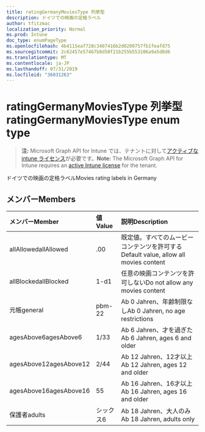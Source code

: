 ```yaml
---
title: ratingGermanyMoviesType 列挙型
description: ドイツでの映画の定格ラベル
author: tfitzmac
localization_priority: Normal
ms.prod: Intune
doc_type: enumPageType
ms.openlocfilehash: 4b4115eaf728c3407416b2d0209757fb1feafd75
ms.sourcegitcommit: 2c62457e57467b8d50f21b255b553106a9a5d8d6
ms.translationtype: MT
ms.contentlocale: ja-JP
ms.lasthandoff: 07/31/2019
ms.locfileid: "36031263"
---
```

# <a name="ratinggermanymoviestype-enum-type"></a><span data-ttu-id="72ae4-103">ratingGermanyMoviesType 列挙型</span><span class="sxs-lookup"><span data-stu-id="72ae4-103">ratingGermanyMoviesType enum type</span></span>

> <span data-ttu-id="72ae4-104">**注:** Microsoft Graph API for Intune では、テナントに対して[アクティブな intune ライセンス](https://go.microsoft.com/fwlink/?linkid=839381)が必要です。</span><span class="sxs-lookup"><span data-stu-id="72ae4-104">**Note:** The Microsoft Graph API for Intune requires an [active Intune license](https://go.microsoft.com/fwlink/?linkid=839381) for the tenant.</span></span>

<span data-ttu-id="72ae4-105">ドイツでの映画の定格ラベル</span><span class="sxs-lookup"><span data-stu-id="72ae4-105">Movies rating labels in Germany</span></span>

## <a name="members"></a><span data-ttu-id="72ae4-106">メンバー</span><span class="sxs-lookup"><span data-stu-id="72ae4-106">Members</span></span>
|<span data-ttu-id="72ae4-107">メンバー</span><span class="sxs-lookup"><span data-stu-id="72ae4-107">Member</span></span>|<span data-ttu-id="72ae4-108">値</span><span class="sxs-lookup"><span data-stu-id="72ae4-108">Value</span></span>|<span data-ttu-id="72ae4-109">説明</span><span class="sxs-lookup"><span data-stu-id="72ae4-109">Description</span></span>|
|:---|:---|:---|
|<span data-ttu-id="72ae4-110">allAllowed</span><span class="sxs-lookup"><span data-stu-id="72ae4-110">allAllowed</span></span>|<span data-ttu-id="72ae4-111">.0</span><span class="sxs-lookup"><span data-stu-id="72ae4-111">0</span></span>|<span data-ttu-id="72ae4-112">既定値。すべてのムービーコンテンツを許可する</span><span class="sxs-lookup"><span data-stu-id="72ae4-112">Default value, allow all movies content</span></span>|
|<span data-ttu-id="72ae4-113">allBlocked</span><span class="sxs-lookup"><span data-stu-id="72ae4-113">allBlocked</span></span>|<span data-ttu-id="72ae4-114">1-d</span><span class="sxs-lookup"><span data-stu-id="72ae4-114">1</span></span>|<span data-ttu-id="72ae4-115">任意の映画コンテンツを許可しない</span><span class="sxs-lookup"><span data-stu-id="72ae4-115">Do not allow any movies content</span></span>|
|<span data-ttu-id="72ae4-116">元帳</span><span class="sxs-lookup"><span data-stu-id="72ae4-116">general</span></span>|<span data-ttu-id="72ae4-117">pbm-2</span><span class="sxs-lookup"><span data-stu-id="72ae4-117">2</span></span>|<span data-ttu-id="72ae4-118">Ab 0 Jahren、年齢制限なし</span><span class="sxs-lookup"><span data-stu-id="72ae4-118">Ab 0 Jahren, no age restrictions</span></span>|
|<span data-ttu-id="72ae4-119">agesAbove6</span><span class="sxs-lookup"><span data-stu-id="72ae4-119">agesAbove6</span></span>|<span data-ttu-id="72ae4-120">1/3</span><span class="sxs-lookup"><span data-stu-id="72ae4-120">3</span></span>|<span data-ttu-id="72ae4-121">Ab 6 Jahren、才を過ぎた</span><span class="sxs-lookup"><span data-stu-id="72ae4-121">Ab 6 Jahren, ages 6 and older</span></span>|
|<span data-ttu-id="72ae4-122">agesAbove12</span><span class="sxs-lookup"><span data-stu-id="72ae4-122">agesAbove12</span></span>|<span data-ttu-id="72ae4-123">2/4</span><span class="sxs-lookup"><span data-stu-id="72ae4-123">4</span></span>|<span data-ttu-id="72ae4-124">Ab 12 Jahren、12才以上</span><span class="sxs-lookup"><span data-stu-id="72ae4-124">Ab 12 Jahren, ages 12 and older</span></span>|
|<span data-ttu-id="72ae4-125">agesAbove16</span><span class="sxs-lookup"><span data-stu-id="72ae4-125">agesAbove16</span></span>|<span data-ttu-id="72ae4-126">5</span><span class="sxs-lookup"><span data-stu-id="72ae4-126">5</span></span>|<span data-ttu-id="72ae4-127">Ab 16 Jahren、16才以上</span><span class="sxs-lookup"><span data-stu-id="72ae4-127">Ab 16 Jahren, ages 16 and older</span></span>|
|<span data-ttu-id="72ae4-128">保護者</span><span class="sxs-lookup"><span data-stu-id="72ae4-128">adults</span></span>|<span data-ttu-id="72ae4-129">シックス</span><span class="sxs-lookup"><span data-stu-id="72ae4-129">6</span></span>|<span data-ttu-id="72ae4-130">Ab 18 Jahren、大人のみ</span><span class="sxs-lookup"><span data-stu-id="72ae4-130">Ab 18 Jahren, adults only</span></span>|



